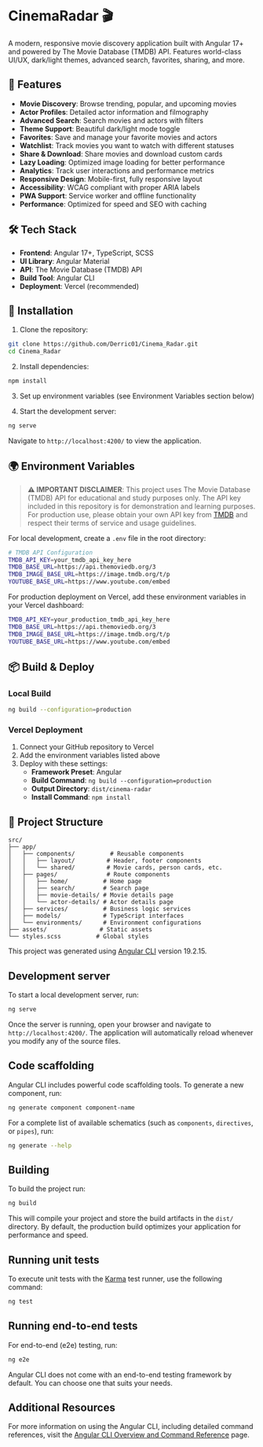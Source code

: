 # CinemaRadar 🎬

A modern, responsive movie discovery application built with Angular 17+ and powered by The Movie Database (TMDB) API. Features world-class UI/UX, dark/light themes, advanced search, favorites, sharing, and more.

## 🚀 Features

- **Movie Discovery**: Browse trending, popular, and upcoming movies
- **Actor Profiles**: Detailed actor information and filmography
- **Advanced Search**: Search movies and actors with filters
- **Theme Support**: Beautiful dark/light mode toggle
- **Favorites**: Save and manage your favorite movies and actors
- **Watchlist**: Track movies you want to watch with different statuses
- **Share & Download**: Share movies and download custom cards
- **Lazy Loading**: Optimized image loading for better performance
- **Analytics**: Track user interactions and performance metrics
- **Responsive Design**: Mobile-first, fully responsive layout
- **Accessibility**: WCAG compliant with proper ARIA labels
- **PWA Support**: Service worker and offline functionality
- **Performance**: Optimized for speed and SEO with caching

## 🛠️ Tech Stack

- **Frontend**: Angular 17+, TypeScript, SCSS
- **UI Library**: Angular Material
- **API**: The Movie Database (TMDB) API
- **Build Tool**: Angular CLI
- **Deployment**: Vercel (recommended)

## 🔧 Installation

1. Clone the repository:
```bash
git clone https://github.com/Derric01/Cinema_Radar.git
cd Cinema_Radar
```

2. Install dependencies:
```bash
npm install
```

3. Set up environment variables (see Environment Variables section below)

4. Start the development server:
```bash
ng serve
```

Navigate to `http://localhost:4200/` to view the application.

## 🌍 Environment Variables

> **⚠️ IMPORTANT DISCLAIMER**: This project uses The Movie Database (TMDB) API for educational and study purposes only. The API key included in this repository is for demonstration and learning purposes. For production use, please obtain your own API key from [TMDB](https://www.themoviedb.org/settings/api) and respect their terms of service and usage guidelines.

For local development, create a `.env` file in the root directory:

```bash
# TMDB API Configuration
TMDB_API_KEY=your_tmdb_api_key_here
TMDB_BASE_URL=https://api.themoviedb.org/3
TMDB_IMAGE_BASE_URL=https://image.tmdb.org/t/p
YOUTUBE_BASE_URL=https://www.youtube.com/embed
```

For production deployment on Vercel, add these environment variables in your Vercel dashboard:

```bash
TMDB_API_KEY=your_production_tmdb_api_key_here
TMDB_BASE_URL=https://api.themoviedb.org/3
TMDB_IMAGE_BASE_URL=https://image.tmdb.org/t/p
YOUTUBE_BASE_URL=https://www.youtube.com/embed
```

## 📦 Build & Deploy

### Local Build
```bash
ng build --configuration=production
```

### Vercel Deployment
1. Connect your GitHub repository to Vercel
2. Add the environment variables listed above
3. Deploy with these settings:
   - **Framework Preset**: Angular
   - **Build Command**: `ng build --configuration=production`
   - **Output Directory**: `dist/cinema-radar`
   - **Install Command**: `npm install`

## 🎨 Project Structure

```
src/
├── app/
│   ├── components/          # Reusable components
│   │   ├── layout/         # Header, footer components
│   │   └── shared/         # Movie cards, person cards, etc.
│   ├── pages/              # Route components
│   │   ├── home/          # Home page
│   │   ├── search/        # Search page
│   │   ├── movie-details/ # Movie details page
│   │   └── actor-details/ # Actor details page
│   ├── services/          # Business logic services
│   ├── models/            # TypeScript interfaces
│   └── environments/      # Environment configurations
├── assets/               # Static assets
└── styles.scss          # Global styles
```

This project was generated using [Angular CLI](https://github.com/angular/angular-cli) version 19.2.15.

## Development server

To start a local development server, run:

```bash
ng serve
```

Once the server is running, open your browser and navigate to `http://localhost:4200/`. The application will automatically reload whenever you modify any of the source files.

## Code scaffolding

Angular CLI includes powerful code scaffolding tools. To generate a new component, run:

```bash
ng generate component component-name
```

For a complete list of available schematics (such as `components`, `directives`, or `pipes`), run:

```bash
ng generate --help
```

## Building

To build the project run:

```bash
ng build
```

This will compile your project and store the build artifacts in the `dist/` directory. By default, the production build optimizes your application for performance and speed.

## Running unit tests

To execute unit tests with the [Karma](https://karma-runner.github.io) test runner, use the following command:

```bash
ng test
```

## Running end-to-end tests

For end-to-end (e2e) testing, run:

```bash
ng e2e
```

Angular CLI does not come with an end-to-end testing framework by default. You can choose one that suits your needs.

## Additional Resources

For more information on using the Angular CLI, including detailed command references, visit the [Angular CLI Overview and Command Reference](https://angular.dev/tools/cli) page.
